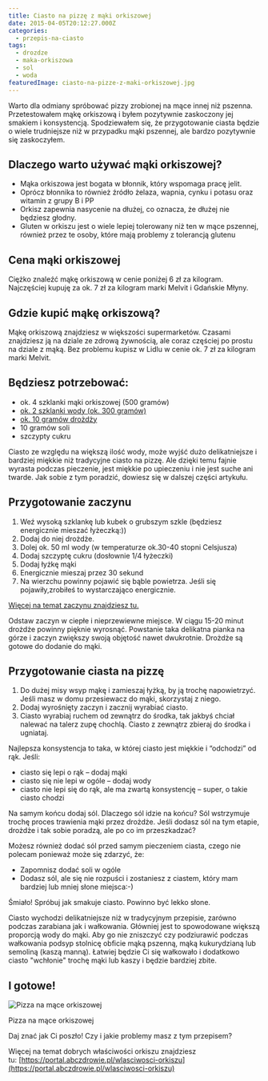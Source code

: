 ```yaml
---
title: Ciasto na pizzę z mąki orkiszowej
date: 2015-04-05T20:12:27.000Z
categories: 
  - przepis-na-ciasto
tags: 
  - drozdze
  - maka-orkiszowa
  - sol
  - woda
featuredImage: ciasto-na-pizze-z-maki-orkiszowej.jpg
---
```


Warto dla odmiany spróbować pizzy zrobionej na mące innej niż pszenna. Przetestowałem mąkę orkiszową i byłem pozytywnie zaskoczony jej smakiem i konsystencją. Spodziewałem się, że przygotowanie ciasta będzie o wiele trudniejsze niż w przypadku mąki pszennej, ale bardzo pozytywnie się zaskoczyłem.

## Dlaczego warto używać mąki orkiszowej?

- Mąka orkiszowa jest bogata w błonnik, który wspomaga pracę jelit.
- Oprócz błonnika to również źródło żelaza, wapnia, cynku i potasu oraz witamin z grupy B i PP
- Orkisz zapewnia nasycenie na dłużej, co oznacza, że dłużej nie będziesz głodny.
- Gluten w orkiszu jest o wiele lepiej tolerowany niż ten w mące pszennej, również przez te osoby, które mają problemy z tolerancją glutenu

## Cena mąki orkiszowej

Ciężko znaleźć mąkę orkiszową w cenie poniżej 6 zł za kilogram. Najczęściej kupuję za ok. 7 zł za kilogram marki Melvit i Gdańskie Młyny.

## Gdzie kupić mąkę orkiszową?

Mąkę orkiszową znajdziesz w większości supermarketów. Czasami znajdziesz ją na dziale ze zdrową żywnością, ale coraz częściej po prostu na dziale z mąką. Bez problemu kupisz w Lidlu w cenie ok. 7 zł za kilogram marki Melvit.

## Będziesz potrzebować:

- ok. 4 szklanki mąki orkiszowej (500 gramów)
- <a href="/jaka-woda-ciasta-na-pizze/">ok.&nbsp;2 szklanki wody (ok. 300 gramów)</a>
- <a href="/drozdze/">ok. 10 gramów&nbsp;drożdży</a>
- 10 gramów soli
- szczypty cukru

Ciasto ze względu na większą ilość wody, może wyjść dużo delikatniejsze i bardziej miękkie niż tradycyjne ciasto na pizzę. Ale dzięki temu fajnie wyrasta podczas pieczenie, jest miękkie po upieczeniu i nie jest suche ani twarde. Jak sobie z tym poradzić, dowiesz się w dalszej części artykułu.

## Przygotowanie zaczynu

1. Weź wysoką szklankę lub kubek o grubszym szkle (będziesz energicznie mieszać łyżeczką:))
2. Dodaj do niej drożdże.
3. Dolej ok. 50 ml wody (w temperaturze ok.30-40 stopni Celsjusza)
4. Dodaj szczyptę cukru (dosłownie 1/4 łyżeczki)
5. Dodaj łyżkę mąki
6. Energicznie mieszaj przez 30 sekund
7. Na wierzchu powinny pojawić się bąble powietrza. Jeśli się pojawiły,zrobiłeś to wystarczająco energicznie.

<a title="Jak zrobić zaczyn drożdżowy do pizzy" href="/jak-zrobic-zaczyn-drozdzowy-pizzy/">Więcej na temat zaczynu znajdziesz tu.</a>

Odstaw zaczyn w ciepłe i nieprzewiewne miejsce. W ciągu 15-20 minut drożdże powinny pięknie wyrosnąć. Powstanie taka delikatna pianka na górze i zaczyn zwiększy swoją objętość nawet dwukrotnie. Drożdże są gotowe do dodanie do mąki.

## Przygotowanie ciasta na pizzę

1. Do dużej misy wsyp mąkę i zamieszaj łyżką, by ją trochę napowietrzyć. Jeśli masz w domu przesiewacz do mąki, skorzystaj z niego.
2. Dodaj wyrośnięty zaczyn i zacznij wyrabiać ciasto.
3. Ciasto wyrabiaj ruchem od zewnątrz do środka, tak jakbyś chciał nalewać na talerz zupę chochlą. Ciasto z zewnątrz zbieraj do środka i ugniataj.

Najlepsza konsystencja to taka, w której ciasto jest miękkie i “odchodzi” od rąk. Jeśli:

- ciasto się lepi o rąk – dodaj mąki
- ciasto się nie lepi w ogóle – dodaj wody
- ciasto nie lepi się do rąk, ale ma zwartą konsystencję – super, o takie ciasto chodzi

Na samym końcu dodaj sól. Dlaczego sól idzie na końcu? Sól wstrzymuje trochę proces trawienia mąki przez drożdże. Jeśli dodasz sól na tym etapie, drożdże i tak sobie poradzą, ale po co im przeszkadzać?

Możesz również dodać sól przed samym pieczeniem ciasta, czego nie polecam ponieważ może się zdarzyć, że:

- Zapomnisz dodać soli w ogóle
- Dodasz sól, ale się nie rozpuści i zostaniesz z ciastem, który mam bardziej lub mniej słone miejsca:-)

Śmiało! Spróbuj jak smakuje ciasto. Powinno być lekko słone.

Ciasto wychodzi delikatniejsze niż w tradycyjnym przepisie, zarówno podczas zarabiana jak i wałkowania. Główniej jest to spowodowane większą proporcją wody do mąki. Aby go nie zniszczyć czy podziurawić podczas wałkowania podsyp stolnicę obficie mąką pszenną, mąką kukurydzianą lub semoliną (kaszą manną). Łatwiej będzie Ci się wałkowało i dodatkowo ciasto "wchłonie" trochę mąki lub kaszy i będzie bardziej zbite.

## I gotowe!

![Pizza na mące orkiszowej](pizza-z-ciasta-na-mace-orkiszowej-300x201.jpg)

Pizza na mące orkiszowej

Daj znać jak Ci poszło! Czy i jakie problemy masz z tym przepisem?

Więcej na temat dobrych właściwości orkiszu znajdziesz tu: [https://portal.abczdrowie.pl/wlasciwosci-orkiszu](https://portal.abczdrowie.pl/wlasciwosci-orkiszu)
